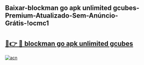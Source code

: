 
## Baixar-blockman go apk unlimited gcubes-Premium-Atualizado-Sem-Anúncio-Grátis-!ocmc1

# <h2><a href="https://andorid.site?title=blockman_go_apk_unlimited_gcubes&ref=27">🔗👉 🔴 blockman go apk unlimited gcubes</a></h2>

[![acn](https://github.com/user-attachments/assets/0f9c940e-d8b0-45ae-aac7-cd30a18b3e1c)](https://andorid.site?title=blockman_go_apk_unlimited_gcubes&ref=27)

